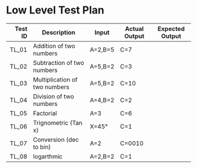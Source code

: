 # Low Level Test Plan
|Test ID   |Description   |Input   |Actual Output   |Expected Output   |
|--:|---|---|---|---|
|TL_01   |Addition of two numbers   |A=2,B=5   |C=7   |   |
|TL_02   |Subtraction of two numbers   |A=5,B=2   |C=3   |   |
|TL_03   |Multiplication of two numbers   |A=5,B=2   |C=10   |   |
|TL_04   |Division of two numbers   |A=4,B=2   |C=2   |   |
|TL_05   |Factorial   |A=3   | C=6  |   |
|TL_06   |Trignometric (Tan x)   | X=45°  |C=1   |   |
|TL_07   |Conversion (dec to bin)   |A=2  |C=0010  |   |
|TL_08   |logarthmic  |A=2,B=2   |C=1   |   |
